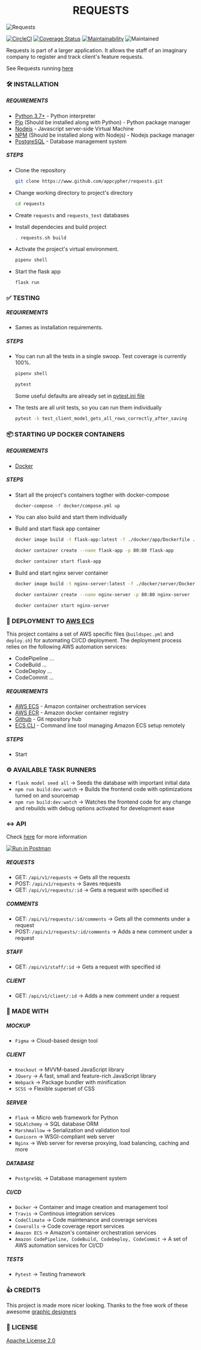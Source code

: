 <h1 align="center">REQUESTS</h1>

![Requests](media/requests-page-mockup.png)


[![CircleCI](https://circleci.com/gh/appcypher/requests.svg?style=svg)](https://circleci.com/gh/appcypher/requests)
[![Coverage Status](https://coveralls.io/repos/github/appcypher/requests/badge.svg?branch=master)](https://coveralls.io/github/appcypher/requests?branch=master)
[![Maintainability](https://api.codeclimate.com/v1/badges/dda736c170b430d64dc7/maintainability)](https://codeclimate.com/github/appcypher/requests/maintainability)
![Maintained](https://img.shields.io/maintenance/yes/2019.svg)

Requests is part of a larger application. It allows the staff of an imaginary company to register and track client's feature requests.

See Requests running [here](...)




### 🛠 INSTALLATION
##### REQUIREMENTS
- [Python 3.7+](https://www.python.org/downloads/) - Python interpreter
- [Pip](https://pip.pypa.io/en/stable/installing/) (Should be installed along with Python) - Python package manager
- [Nodejs](https://nodejs.org/en/download/) - Javascript server-side Virtual Machine
- [NPM](https://docs.npmjs.com/downloading-and-installing-node-js-and-npm) (Should be installed along with Nodejs) - Nodejs package manager
- [PostgreSQL](https://www.postgresql.org/download/) - Database management system

##### STEPS
- Clone the repository
    ```bash
    git clone https://www.github.com/appcypher/requests.git
    ```

- Change working directory to project's directory
    ```bash
    cd requests
    ```

- Create `requests` and `requests_test` databases

- Install dependecies and build project
    ```bash
    . requests.sh build
    ```

- Activate the project's virtual environment.
    ```bash
    pipenv shell
    ```

- Start the flask app
    ```bash
    flask run
    ```

### ✅ TESTING
##### REQUIREMENTS
- Sames as installation requirements.

##### STEPS
- You can run all the tests in a single swoop. Test coverage is currently 100%.
    ```bash
    pipenv shell
    ```

    ```bash
    pytest
    ```

    Some useful defaults are already set in [pytest.ini file](pytest.ini)

- The tests are all unit tests, so you can run them individually
    ```bash
    pytest -k test_client_model_gets_all_rows_correctly_after_saving
    ```



### 📦 STARTING UP DOCKER CONTAINERS
##### REQUIREMENTS
- [Docker](https://docs.docker.com/v17.12/install/)


##### STEPS
- Start all the project's containers togther with docker-compose
    ```bash
    docker-compose -f docker/compose.yml up
    ```

- You can also build and start them individually

- Build and start flask app container
    ```bash
    docker image build -t flask-app:latest -f ./docker/app/Dockerfile ./
    ```

    ```bash
    docker container create --name flask-app -p 80:80 flask-app
    ```

    ```bash
    docker container start flask-app
    ```

- Build and start nginx server container
    ```bash
    docker image build -t nginx-server:latest -f ./docker/server/Dockerfile ./docker/server/
    ```

    ```bash
    docker container create --name nginx-server -p 80:80 nginx-server
    ```

    ```bash
    docker container start nginx-server
    ```



### 🚀 DEPLOYMENT TO [AWS ECS]()
This project contains a set of AWS specific files (`buildspec.yml` and `deploy.sh`) for automating CI/CD deployment. The deployment process relies on the following AWS automation services:
- CodePipeline ...
- CodeBuild ...
- CodeDeploy ...
- CodeCommit ...

##### REQUIREMENTS
- [AWS ECS](https://aws.amazon.com/ecs/) - Amazon container orchestration services
- [AWS ECR](https://aws.amazon.com/ecr/) - Amazon docker container registry
- [Github](https://github.com/) - Git repository hub
- [ECS CLI](https://docs.aws.amazon.com/AmazonECS/latest/developerguide/ECS_CLI_installation.html) - Command line tool managing Amazon ECS setup remotely

##### STEPS
- Start





### ⚙️ AVAILABLE TASK RUNNERS
- ```flask model seed all``` → Seeds the database with important initial data
- ```npm run build:dev:watch``` → Builds the frontend code with optimizations turned on and sourcemap
- ```npm run build:dev:watch``` → Watches the frontend code for any change and rebuilds with debug options activated for development ease





### ↔️ API
Check [here](https://documenter.getpostman.com/view/4928310/S1EQSHJX) for more information

[![Run in Postman](https://run.pstmn.io/button.svg)](https://app.getpostman.com/run-collection/84067ae32777b6dea8ef)

##### REQUESTS
- GET: ```/api/v1/requests``` → Gets all the requests
- POST: ```/api/v1/requests``` → Saves requests
- GET: ```/api/v1/requests/:id``` → Gets a request with specified id

##### COMMENTS
- GET: ```/api/v1/requests/:id/comments``` → Gets all the comments under a request
- POST: ```/api/v1/requests/:id/comments``` →  Adds a new comment under a request

##### STAFF
- GET: ```/api/v1/staff/:id``` →  Gets a request with specified id

##### CLIENT
- GET: ```/api/v1/client/:id``` →  Adds a new comment under a request




### 🥘 MADE WITH
##### MOCKUP
- ```Figma``` → Cloud-based design tool

##### CLIENT
- ```Knockout``` → MVVM-based JavaScript library
- ```JQuery``` → A fast, small and feature-rich JavaScript library
- ```Webpack``` → Package bundler with minification
- ```SCSS``` → Flexible superset of CSS

##### SERVER
- ```Flask``` → Micro web framework for Python
- ```SQLAlchemy``` → SQL database ORM
- ```Marshmallow``` → Serialization and validation tool
- ```Gunicorn``` → WSGI-compliant web server
- ```Nginx``` → Web server for reverse proxying, load balancing, caching and more

##### DATABASE
- ```PostgreSQL``` → Database management system

##### CI/CD
- ```Docker``` → Container and image creation and management tool
- ```Travis``` → Continous integration services
- ```CodeClimate``` → Code maintenance and coverage services
- ```Coveralls``` → Code coverage report services
- ```Amazon ECS``` → Amazon's container orchestration services
- ```Amazon CodePipeline, CodeBuild, CodeDeploy, CodeCommit``` → A set of AWS automation services for CI/CD

##### TESTS
- ```Pytest``` → Testing framework



### 👍 CREDITS
This project is made more nicer looking. Thanks to the free work of these awesome [graphic designers](ATTRIBUTIONS.md)




### 🤝 LICENSE
[Apache License 2.0](LICENSE)
